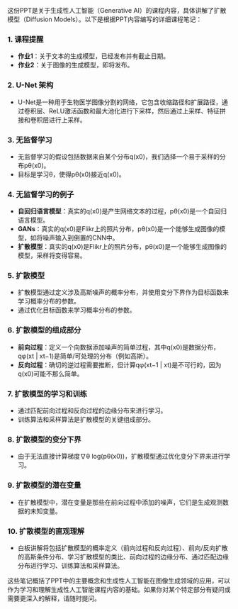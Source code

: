 这份PPT是关于生成性人工智能（Generative AI）的课程内容，具体讲解了扩散模型（Diffusion Models）。以下是根据PPT内容编写的详细课程笔记：

### 1. 课程提醒
- **作业1**：关于文本的生成模型，已经发布并有截止日期。
- **作业2**：关于图像的生成模型，即将发布。

### 2. U-Net 架构
- U-Net是一种用于生物医学图像分割的网络，它包含收缩路径和扩展路径，通过卷积层、ReLU激活函数和最大池化进行下采样，然后通过上采样、特征拼接和卷积层进行上采样。

### 3. 无监督学习
- 无监督学习的假设包括数据来自某个分布q(x0)，我们选择一个易于采样的分布pθ(x0)。
- 目标是学习θ，使得pθ(x0)接近q(x0)。

### 4. 无监督学习的例子
- **自回归语言模型**：真实的q(x0)是产生网络文本的过程，pθ(x0)是一个自回归语言模型。
- **GANs**：真实的q(x0)是Flikr上的照片分布，pθ(x0)是一个能够生成图像的模型，如将噪声输入到倒置的CNN中。
- **扩散模型**：真实的q(x0)是Flikr上的照片分布，pθ(x0)是一个能够生成图像的模型，采样将变得容易。

### 5. 扩散模型
- 扩散模型通过定义涉及高斯噪声的概率分布，并使用变分下界作为目标函数来学习概率分布的参数。
- 通过优化目标函数来学习概率分布的参数。

### 6. 扩散模型的组成部分
- **前向过程**：定义一个向数据添加噪声的简单过程，其中q(x0)是数据分布，qφ(xt | xt−1)是简单/可处理的分布（例如高斯）。
- **反向过程**：确切的逆过程需要推断，但计算qφ(xt−1 | xt)是不可行的，因为q(x0)可能不那么简单。

### 7. 扩散模型的学习和训练
- 通过匹配前向过程和反向过程的边缘分布来进行学习。
- 训练算法和采样算法是扩散模型的关键组成部分。

### 8. 扩散模型的变分下界
- 由于无法直接计算梯度∇θ log(pθ(x0))，扩散模型通过优化变分下界来进行学习。

### 9. 扩散模型的潜在变量
- 在扩散模型中，潜在变量是那些在前向过程中添加的噪声，它们是生成观测数据的未知变量。

### 10. 扩散模型的直观理解
- 白板讲解将包括扩散模型的概率定义（前向过程和反向过程）、前向/反向扩散的高斯条件分布、学习扩散模型的类比、前向过程的边缘分布、通过匹配边缘分布进行学习、训练算法和采样算法。

这些笔记概括了PPT中的主要概念和生成性人工智能在图像生成领域的应用，可以作为学习和理解生成性人工智能课程内容的基础。如果你对某个特定部分有疑问或需要更深入的解释，请随时提问。